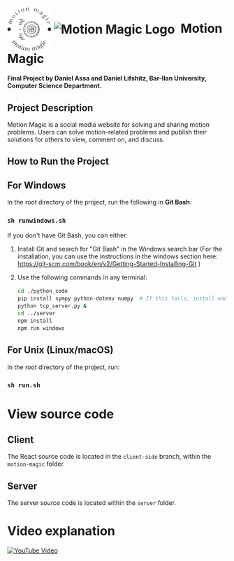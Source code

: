 # <img src = 'server/public/logo.png#gh-light-mode-only' alt="Motion Magic Logo" width="100" align="center" /> <img src = 'server/public/favicon.ico#gh-dark-mode-only' alt="Motion Magic Logo" width="100" align="center" />&nbsp; Motion Magic

**Final Project by Daniel Assa and Daniel Lifshitz, Bar-Ilan University, Computer Science Department.**

## Project Description

Motion Magic is a social media website for solving and sharing motion problems. Users can solve motion-related problems and publish their solutions for others to view, comment on, and discuss.

## How to Run the Project

## For Windows

In the root directory of the project, run the following in **Git Bash**:  
### `sh runwindows.sh`
If you don't have Git Bash, you can either:  

1. Install Git and search for "Git Bash" in the Windows search bar (For the installation, you can use the instructions in the windows section here: https://git-scm.com/book/en/v2/Getting-Started-Installing-Git )
2. Use the following commands in any terminal:
     
    ```bash
    cd ./python_code
    pip install sympy python-dotenv numpy  # If this fails, install each package individually
    python tcp_server.py &
    cd ../server
    npm install
    npm run windows
    ```



## For Unix (Linux/macOS)
In the root directory of the project, run:  
### `sh run.sh`

# View source code
## Client
The React source code is located in the `client-side` branch, within the `motion-magic` folder.
## Server
The server source code is located within the `server` folder.

# Video explanation
[![YouTube Video](https://img.youtube.com/vi/QKB0VqBPMcE/0.jpg)](https://youtu.be/QKB0VqBPMcE?si=GcYYEKfa9_Og6m_F)
